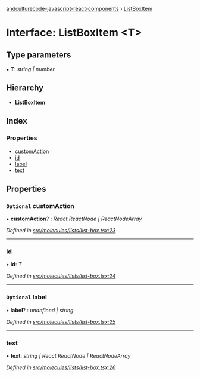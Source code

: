 [andculturecode-javascript-react-components](../README.md) › [ListBoxItem](listboxitem.md)

# Interface: ListBoxItem <**T**>

## Type parameters

▪ **T**: *string | number*

## Hierarchy

* **ListBoxItem**

## Index

### Properties

* [customAction](listboxitem.md#optional-customaction)
* [id](listboxitem.md#id)
* [label](listboxitem.md#optional-label)
* [text](listboxitem.md#text)

## Properties

### `Optional` customAction

• **customAction**? : *React.ReactNode | ReactNodeArray*

*Defined in [src/molecules/lists/list-box.tsx:23](https://github.com/AndcultureCode/AndcultureCode.JavaScript.React.Components/blob/70e5ccf/src/molecules/lists/list-box.tsx#L23)*

___

###  id

• **id**: *T*

*Defined in [src/molecules/lists/list-box.tsx:24](https://github.com/AndcultureCode/AndcultureCode.JavaScript.React.Components/blob/70e5ccf/src/molecules/lists/list-box.tsx#L24)*

___

### `Optional` label

• **label**? : *undefined | string*

*Defined in [src/molecules/lists/list-box.tsx:25](https://github.com/AndcultureCode/AndcultureCode.JavaScript.React.Components/blob/70e5ccf/src/molecules/lists/list-box.tsx#L25)*

___

###  text

• **text**: *string | React.ReactNode | ReactNodeArray*

*Defined in [src/molecules/lists/list-box.tsx:26](https://github.com/AndcultureCode/AndcultureCode.JavaScript.React.Components/blob/70e5ccf/src/molecules/lists/list-box.tsx#L26)*
